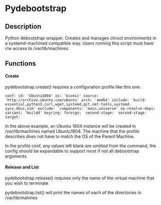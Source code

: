 # Pydebootstrap

## Description

Python debootstrap wrapper. Creates and manages chroot environments in a systemd-machined compatible way.
Users running this script must have r/w access to /var/lib/machines.


## Functions

#### Create
pydebootstrap.create() requires a configuration profile like this one:

``
conf:
  id: 'Ubuntu1804'
  os: 'bionic'
  source: 'http://archive.ubuntu.com/ubuntu'
  arch: 'amd64'
  include: 'build-essential,python3,curl,wget,systemd,git,net-tools,systemd-sysv,dbus,vim'
  exclude: 
  components: 'main,universe'
  no-resolve-deps: 
  variant: 'buildd'
  keyring:
  foreign: 
  second-stage: 
  second-stage-target:
``

In the above example, an Ubuntu 1804 instance will be created in /var/lib/machines named Ubuntu1804.
The machine that the profile describes does not have to match the OS of the Parent Machine.

In the profile conf, any values left blank are omitted from the command, the config should be expandable to
support most if not all debootstrap arguments.

#### Release and List

pydebootstrap.release() requires only the name of the virtual machine that you wish to terminate

pydebootstrap.list() will print the names of each of the directories in /var/lib/mahines
